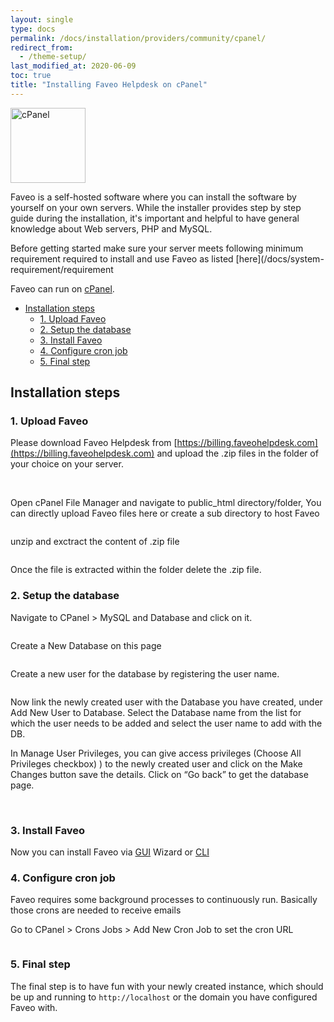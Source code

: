 ```yaml
---
layout: single
type: docs
permalink: /docs/installation/providers/community/cpanel/
redirect_from:
  - /theme-setup/
last_modified_at: 2020-06-09
toc: true
title: "Installing Faveo Helpdesk on cPanel"
---
```


<img alt="cPanel" src="https://upload.wikimedia.org/wikipedia/commons/thumb/c/c2/CPanel_logo.svg/1280px-CPanel_logo.svg.png" width="120"  />

Faveo is a self-hosted software where you can install the software by yourself on your own servers. While the installer provides step by step guide during the installation, it's important and helpful to have general knowledge about Web servers, PHP and MySQL.

Before getting started make sure your server meets following minimum requirement required to install and use Faveo as listed [here](/docs/system-requirement/requirement

Faveo can run on [cPanel](https://cpanel.net/).

-   [Installation steps](#installation-steps)
    -   [1. Upload Faveo](#1-upload-faveo)
    -   [2. Setup the database](#2-setup-the-database)
    -   [3. Install Faveo](#3-gui-faveo-installer)
    -   [4. Configure cron job](#4-configure-cron-job)
    -   [5. Final step](#final-step)


<a id="installation-steps" name="installation-steps"></a>
## Installation steps

<a id="1-upload-faveo" name="1-upload-faveo"></a>
### 1. Upload Faveo
Please download Faveo Helpdesk from [https://billing.faveohelpdesk.com](https://billing.faveohelpdesk.com) and upload the .zip files in the folder of your choice on your server.


<img alt="" src="https://lh6.googleusercontent.com/QvogNHnM9veEU-FO2RBah-5BlD0bqhL3Tp_2Td2R2aunRBxwEbbKfCkmbb9DhW9TT9IwkFh8RdDScutANFZ01rHFrx8O5V_EU71NSbDgTjsrGLulJcv5b74Tc_FeoYHlD1TwVbMu"  />

<img alt="" src="https://lh6.googleusercontent.com/Tix0BlPoyjxHnYHEnNnen6bYjA1MByWDrLa_wvDZn3Kvgy2O564JzXwoNLZG9ZbOazgCSspzx61OwchYdyVBWl1GIE_tPohKfeSWnB4ZIMbbRkAe-QUawpBdmSYFCRryag0-ZZ1C"  />

Open cPanel File Manager and navigate to public_html directory/folder, You can directly upload Faveo files here or create a sub directory to host Faveo
 
<img alt="" src="https://lh4.googleusercontent.com/K6s9RwFFuKwf_xJxh27op-I8yZVauLZckirVkeP0UBFbVpz9qIVUO6WM3x5OBKjePGDWo0LZERLK4xDKE5nMu6iccF92c_mmBEk7gDv14-MkM4aiO_Z0JPJCtmLtgpGzsrgtOPai"  />

unzip and exctract the content of .zip file

<img alt="" src="https://lh3.googleusercontent.com/-G70yy2sOPWNWW8e9mVqA1vSs0xRIrxr9AeWipZtoMtig9403C_JiJNChrfUiTjCRdDf1cTLnVLSYphV5d4HvSDBYMaYI3jkmfgtf0JkuGgdlw3PaaOWTjXGG2YKmQU-NLJkYuis"  />

Once the file is extracted within the folder delete the .zip file.


<a id="2-setup-the-database" name="2-setup-the-database"></a>
### 2. Setup the database

Navigate to CPanel > MySQL and Database and click on it.

<img alt="" src="https://lh4.googleusercontent.com/aLfs9EGYVnk3m2iPALGwmK_bOqns5mJSD2AQE-LOQDLioZWCBzx_dDsWWE2cuqjfLIspPj52U6QHHJ31AMfS_vkCIkjufhjEb_4LMN1vBYXUR1EJ4BXhyv5hhHsHOOVzEGXN9Lc-"  />

Create a New Database on this page

<img alt="" src="https://lh5.googleusercontent.com/Wi-ZYJObYIE0LnjSx-tzu113Ze-J6raxZCNLPgK2Kbh5hrkMNjaLb9nhUSzS61ldK697OeBudr_ZcYKYMwIRjRzDgXHhlCqzMrS-OqqoyF5EWHz7uyHSU-W_9XzUjsd65SDlpFmI"  />

Create a new user for the database by registering the user name.

<img alt="" src="https://lh6.googleusercontent.com/ZAAs160phqKUZReeOoUKoHgoArdebNwxMait4rAn5eFEXn1AsyOU29w2l8igfBHBTcLAjQS7hHCVIbPb6KjQP2dSb7VgCe5Z6HG9PXFyMFTz-6rhjR3EZF6s6XsM7Yu2oGZa8QMg"  />

Now link the newly created user with the Database you have created, under Add New User to Database. Select the Database name from the list for which the user needs to be added and select the user name to add with the DB.

In Manage User Privileges, you can give access privileges (Choose All Privileges checkbox) ) to the newly created user and click on the Make Changes button save the details. Click on “Go back” to get the database page.


<img alt="" src="https://lh5.googleusercontent.com/IZIPudyrGRC92QQXVAQiIpTozEuJeseyj9r4q-23AvDu_etpKkp3tVzFgatr1D7NPqmVW_q1tPo9Hw_oh4d6lpJo9KhOp60Ba-nH-198LyIKEUxskkl1FjeajVS90vUS9HqUCg6x"  />

<img alt="" src="https://lh6.googleusercontent.com/HFGhvCd3mWw8LlKhi2R8bQik4ZhL9K6Ui_8-FIxEd5sdDSlUiH3zhiwR_pp7kOBpjAEE4W9phbFu6DzV3B4JfQP3DvWvZsW5lFyRq1rKlM0cAbpLuazcwN7x8cqtoRZjscdXrM6M"  />


<a id="3-gui-faveo-installer" name="3-gui-faveo-installer"></a>
### 3. Install Faveo

Now you can install Faveo via [GUI](/docs/installation/installer/gui) Wizard or [CLI](/docs/installation/installer/cli)

<a id="4-configure-cron-job" name="4-configure-cron-job"></a>
### 4. Configure cron job

Faveo requires some background processes to continuously run. 
Basically those crons are needed to receive emails

Go to CPanel > Crons Jobs > Add New Cron Job to set the cron URL

<img alt="" src="https://lh6.googleusercontent.com/SDTOXrj74XAcbuRVAFGhCwqXJ_y7WRG7GzRqy3x7FGMmpzmszahkM7udnnERWLkuCugdqwrNe5UXDWqk443GhIlM9VEV2yhhxk-N-ntJmgpmqIWAp3l1AK13Xpsth3hP1wxr-W8E"  />


<a id="final-step" name="final-step"></a>
### 5. Final step

The final step is to have fun with your newly created instance, which should be up and running to `http://localhost` or the domain you have configured Faveo with.